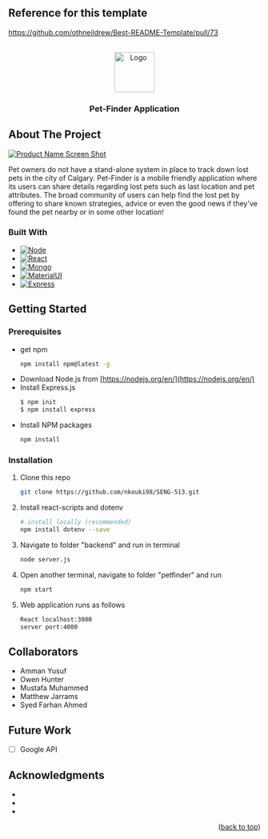 <!-- Improved compatibility of back to top link: See: https://github.com/othneildrew/Best-README-Template/pull/73 -->
<a name="readme-top"></a>
<!--
*** Thanks for checking out the Best-README-Template. If you have a suggestion
*** that would make this better, please fork the repo and create a pull request
*** or simply open an issue with the tag "enhancement".
*** Don't forget to give the project a star!
*** Thanks again! Now go create something AMAZING! :D
-->

<!-- Reference for this template -->
## Reference for this template
[https://github.com/othneildrew/Best-README-Template/pull/73 ](https://github.com/othneildrew/Best-README-Template)


<!-- PROJECT LOGO -->
<br />
<div align="center">
  <a href="https://github.com/nkouki98/SENG-513/blob/main/Spike2.png">
    <img src="https://github.com/nkouki98/SENG-513/blob/main/Spike2.png" alt="Logo" width="80" height="80">
  </a>

<h3 align="center">Pet-Finder Application</h3>

</div>



<!-- ABOUT THE PROJECT -->
## About The Project

[![Product Name Screen Shot][product-screenshot]](https://github.com/nkouki98/test/blob/main/image.png)

Pet owners do not have a stand-alone system in place to track down lost pets in the city of Calgary. 
Pet-Finder is a mobile friendly application where its users can share details regarding lost pets such as last location and pet attributes. 
The broad community of users can help find the lost pet by offering to share known strategies, advice or even the good news if they've found the pet 
nearby or in some other location!


### Built With

* [![Node][Node.js]][Node-url]
* [![React][React.js]][React-url]
* [![Mongo][MongoDB]][MongoDB-url]
* [![MaterialUI][MaterialUI]][Material-url]
* [![Express][Express.js]][Express-url]



<!-- GETTING STARTED -->
## Getting Started

### Prerequisites
* get npm
  ```sh
  npm install npm@latest -g
  ```
* Download Node.js from [https://nodejs.org/en/](https://nodejs.org/en/)
* Install Express.js 
    ```sh
    $ npm init 
    $ npm install express
    ```
* Install NPM packages
   ```sh
   npm install
   ```

### Installation

1. Clone this repo 
   ```sh
   git clone https://github.com/nkouki98/SENG-513.git
   ```
2. Install react-scripts and dotenv
    ```sh
   # install locally (recommended)
   npm install dotenv --save 
   ```
 3. Navigate to folder "backend" and run in terminal
    ```sh
    node server.js
    ```
 4. Open another terminal, navigate to folder "petfinder" and run 
    ```sh
    npm start
    ``` 
 5. Web application runs as follows  
    ```sh 
    React localhost:3000 
    server port:4000 
    ```  


<!-- COLLABORATORS -->
## Collaborators

* Amman Yusuf
* Owen Hunter
* Mustafa Muhammed 
* Matthew Jarrams 
* Syed Farhan Ahmed


<!-- Future Work -->
## Future Work

- [ ] Google API



<!-- ACKNOWLEDGMENTS -->
## Acknowledgments

* []()
* []()
* []()

<p align="right">(<a href="#readme-top">back to top</a>)</p>



<!-- MARKDOWN LINKS & IMAGES -->
<!-- https://www.markdownguide.org/basic-syntax/#reference-style-links -->
[Express.js]:https://img.shields.io/badge/Express.js-404D59?style=for-the-badge
[Express-url]:https://expressjs.com/
[MongoDB]:https://img.shields.io/badge/MongoDB-4EA94B?style=for-the-badge&logo=mongodb&logoColor=white
[MongoDB-url]:https://www.mongodb.com/
[MaterialUI]:https://img.shields.io/badge/Material--UI-0081CB?style=for-the-badge&logo=material-ui&logoColor=white
[Material-url]:https://mui.com/
[Node.js]:https://img.shields.io/badge/Node.js-43853D?style=for-the-badge&logo=node.js&logoColor=white
[Node-url]:https://nodejs.org/en/
[React.js]:https://img.shields.io/badge/React-20232A?style=for-the-badge&logo=react&logoColor=61DAFB
[React-url]:https://reactjs.org/
[product-screenshot]:https://github.com/nkouki98/SENG-513/blob/main/image.png
[image]:https://github.com/nkouki98/SENG-513/blob/main/Spike2.png
